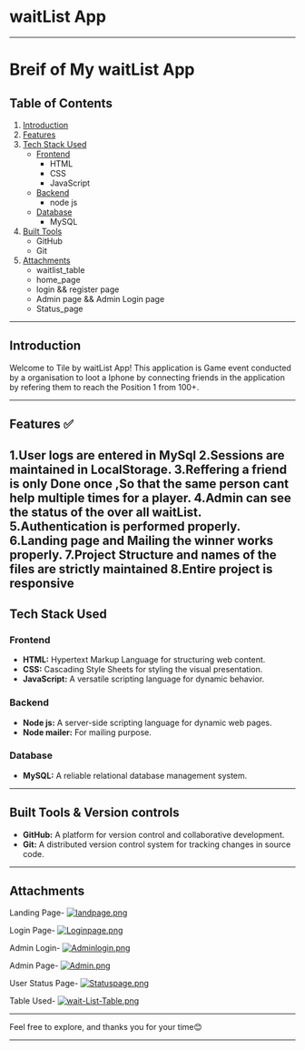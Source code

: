 # waitList App 

---
# Breif of My waitList App
## Table of Contents

1. [Introduction](#introduction)
2. [Features](#features)
3. [Tech Stack Used](#tech-stack-used)
    - [Frontend](#frontend)
        - HTML
        - CSS
        - JavaScript
    - [Backend](#backend)
        - node js
    - [Database](#database)
        - MySQL
4. [Built Tools](#built-tools)
    - GitHub
    - Git
6. [Attachments](#Attachments)
    - waitlist_table
    - home_page
    - login && register page
    - Admin page && Admin Login page
    - Status_page

---

## Introduction

Welcome to Tile by waitList App! This application is Game event conducted by a organisation to loot a Iphone by connecting friends in the application by refering them to reach the Position 1 from 100+.

---

## Features ✅

1.User logs are entered in MySql
2.Sessions are maintained in LocalStorage.
3.Reffering a friend is only Done once ,So that the same person cant help multiple times for a player.
4.Admin can see the status of the over all waitList.
5.Authentication is performed properly.
6.Landing page and Mailing the winner works properly.
7.Project Structure and names of the files are strictly maintained
8.Entire project is responsive
---

## Tech Stack Used

### Frontend

- **HTML:** Hypertext Markup Language for structuring web content.
- **CSS:** Cascading Style Sheets for styling the visual presentation.
- **JavaScript:** A versatile scripting language for dynamic behavior.

### Backend

- **Node js:** A server-side scripting language for dynamic web pages.
- **Node mailer:** For mailing purpose.

### Database

- **MySQL:** A reliable relational database management system.

---

## Built Tools & Version controls
- **GitHub:** A platform for version control and collaborative development.
- **Git:** A distributed version control system for tracking changes in source code.

---
## Attachments

Landing Page-
    [![landpage.png](https://i.postimg.cc/fTrRnWwd/landpage.png)](https://postimg.cc/kBWmWmRM)
    
Login Page-
    [![Loginpage.png](https://i.postimg.cc/vHBSxb53/Loginpage.png)](https://postimg.cc/nMy168RD) 
    
Admin Login-
    [![Adminlogin.png](https://i.postimg.cc/0N4PJcBB/Adminlogin.png)](https://postimg.cc/zLT9sS5C)
    
Admin Page-
     [![Admin.png](https://i.postimg.cc/gjZy3zH6/Admin.png)](https://postimg.cc/1VyNQZT9)
     
User Status Page-
      [![Statuspage.png](https://i.postimg.cc/mr7GpCZd/Statuspage.png)](https://postimg.cc/5H9G6HCv)
      
Table Used-
      [![wait-List-Table.png](https://i.postimg.cc/FzyMD497/wait-List-Table.png)](https://postimg.cc/8fCXzxfS)
      
---
Feel free to explore, and thanks you for your time😊

---

